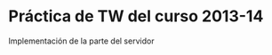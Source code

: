 Práctica de TW del curso 2013-14
================================

Implementación de la parte del servidor
